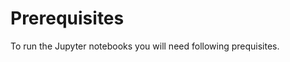 # Prerequisites

To run the Jupyter notebooks you will need following prequisites.

```{tableofcontents}
```